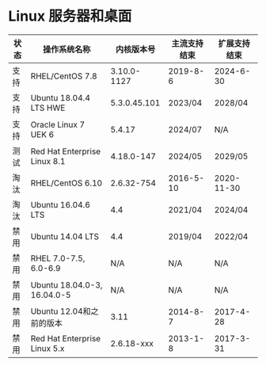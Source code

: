 # Linux 服务器和桌面

|状态|操作系统名称|内核版本号|主流支持结束|扩展支持结束|
|---|---|---|---|---|
支持|RHEL/CentOS 7.8|3.10.0-1127|2019-8-6|2024-6-30
支持|Ubuntu 18.04.4 LTS HWE|5.3.0.45.101|2023/04|2028/04
支持|Oracle Linux 7 UEK 6|5.4.17|2024/07|N/A
测试|Red Hat Enterprise Linux 8.1|4.18.0-147|2024/05|2029/05
淘汰|RHEL/CentOS 6.10|2.6.32-754|2016-5-10|2020-11-30
淘汰|Ubuntu 16.04.6 LTS|4.4|2021/04|2024/04
禁用|Ubuntu 14.04 LTS|4.4|2019/04|2022/04
禁用|RHEL 7.0-7.5, 6.0-6.9|N/A|N/A|N/A
禁用|Ubuntu 18.04.0-3, 16.04.0-5|N/A|N/A|N/A
禁用|Ubuntu 12.04和之前的版本|3.11|2014-8-7|2017-4-28
禁用|Red Hat Enterprise Linux 5.x|2.6.18-xxx|2013-1-8|2017-3-31
